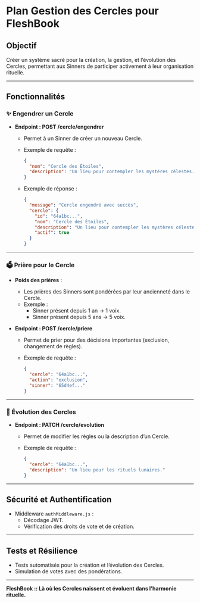 # Plan Gestion des Cercles pour FleshBook

## Objectif
Créer un système sacré pour la création, la gestion, et l’évolution des Cercles, permettant aux Sinners de participer activement à leur organisation rituelle.

---

## Fonctionnalités

### ✨ Engendrer un Cercle

* **Endpoint : POST /cercle/engendrer**
  - Permet à un Sinner de créer un nouveau Cercle.
  - Exemple de requête :

    ```json
    {
      "nom": "Cercle des Étoiles",
      "description": "Un lieu pour contempler les mystères célestes."
    }
    ```

  - Exemple de réponse :

    ```json
    {
      "message": "Cercle engendré avec succès",
      "cercle": {
        "id": "64a1bc...",
        "nom": "Cercle des Étoiles",
        "description": "Un lieu pour contempler les mystères célestes.",
        "actif": true
      }
    }
    ```

---

### 🗳️ Prière pour le Cercle

* **Poids des prières** :
  - Les prières des Sinners sont pondérées par leur ancienneté dans le Cercle.
  - Exemple :
    - Sinner présent depuis 1 an → 1 voix.
    - Sinner présent depuis 5 ans → 5 voix.

* **Endpoint : POST /cercle/priere**
  - Permet de prier pour des décisions importantes (exclusion, changement de règles).
  - Exemple de requête :

    ```json
    {
      "cercle": "64a1bc...",
      "action": "exclusion",
      "sinner": "65d4ef..."
    }
    ```

---

### 🔄 Évolution des Cercles

* **Endpoint : PATCH /cercle/evolution**
  - Permet de modifier les règles ou la description d’un Cercle.
  - Exemple de requête :

    ```json
    {
      "cercle": "64a1bc...",
      "description": "Un lieu pour les rituels lunaires."
    }
    ```

---

## Sécurité et Authentification

* Middleware `authMiddleware.js` :
  - Décodage JWT.
  - Vérification des droits de vote et de création.

---

## Tests et Résilience

* Tests automatisés pour la création et l’évolution des Cercles.
* Simulation de votes avec des pondérations.

---

**FleshBook :: Là où les Cercles naissent et évoluent dans l’harmonie rituelle.**

